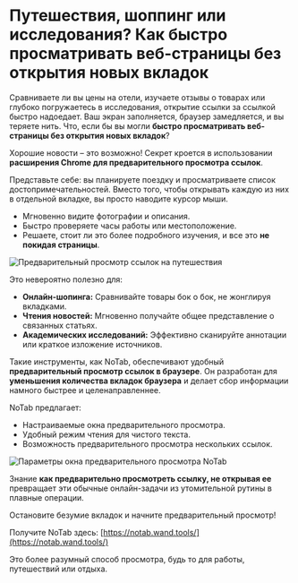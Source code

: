 # Путешествия, шоппинг или исследования? Как быстро просматривать веб-страницы без открытия новых вкладок

Сравниваете ли вы цены на отели, изучаете отзывы о товарах или глубоко погружаетесь в исследования, открытие ссылки за ссылкой быстро надоедает. Ваш экран заполняется, браузер замедляется, и вы теряете нить. Что, если бы вы могли **быстро просматривать веб-страницы без открытия новых вкладок**?

Хорошие новости – это возможно! Секрет кроется в использовании **расширения Chrome для предварительного просмотра ссылок**.

Представьте себе: вы планируете поездку и просматриваете список достопримечательностей. Вместо того, чтобы открывать каждую из них в отдельной вкладке, вы просто наводите курсор мыши.
*   Мгновенно видите фотографии и описания.
*   Быстро проверяете часы работы или местоположение.
*   Решаете, стоит ли это более подробного изучения, и все это **не покидая страницы**.

![Предварительный просмотр ссылок на путешествия](images/notab1.png)

Это невероятно полезно для:
*   **Онлайн-шопинга:** Сравнивайте товары бок о бок, не жонглируя вкладками.
*   **Чтения новостей:** Мгновенно получайте общее представление о связанных статьях.
*   **Академических исследований:** Эффективно сканируйте аннотации или краткое изложение источников.

Такие инструменты, как NoTab, обеспечивают удобный **предварительный просмотр ссылок в браузере**. Он разработан для **уменьшения количества вкладок браузера** и делает сбор информации намного быстрее и целенаправленнее.

NoTab предлагает:
*   Настраиваемые окна предварительного просмотра.
*   Удобный режим чтения для чистого текста.
*   Возможность предварительного просмотра нескольких ссылок.

![Параметры окна предварительного просмотра NoTab](images/notab2.png)

Знание **как предварительно просмотреть ссылку, не открывая ее** превращает эти обычные онлайн-задачи из утомительной рутины в плавные операции.

Остановите безумие вкладок и начните предварительный просмотр!

Получите NoTab здесь: [https://notab.wand.tools/](https://notab.wand.tools/)

Это более разумный способ просмотра, будь то для работы, путешествий или отдыха.
